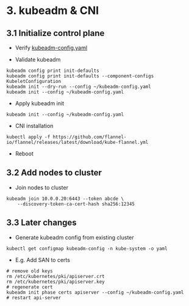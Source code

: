 # 3. kubeadm & CNI

## 3.1 Initialize control plane

- Verify [kubeadm-config.yaml](../ansible/roles/kubeadm/files/kubeadm-config.yaml)

- Validate kubeadm
```shell
kubeadm config print init-defaults
kubeadm config print init-defaults --component-configs KubeletConfiguration
kubeadm init --dry-run --config ~/kubeadm-config.yaml
kubeadm init --config ~/kubeadm-config.yaml
```

- Apply kubeadm init
```shell
kubeadm init --config ~/kubeadm-config.yaml
```

- CNI installation
```shell
kubectl apply -f https://github.com/flannel-io/flannel/releases/latest/download/kube-flannel.yml
```

- Reboot

## 3.2 Add nodes to cluster
- Join nodes to cluster
```shell
kubeadm join 10.0.0.20:6443 --token abcde \
	--discovery-token-ca-cert-hash sha256:12345 
```

## 3.3 Later changes
- Generate kubeadm config from existing cluster
```shell
kubectl get configmap kubeadm-config -n kube-system -o yaml
```
- E.g. Add SAN to certs
```shell
# remove old keys
rm /etc/kubernetes/pki/apiserver.crt
rm /etc/kubernetes/pki/apiserver.key
# regenerate cert
kubeadm init phase certs apiserver --config ~/kubeadm-config.yaml
# restart api-server
```